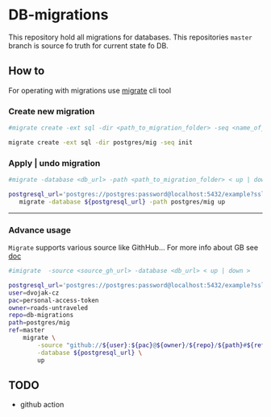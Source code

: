 # DB-migrations

This repository hold all migrations for databases. This repositories `master` branch is source fo truth for current state fo DB.


## How to

For operating with migrations use [migrate](https://github.com/golang-migrate/migrate) cli tool

### Create new migration
```bash
#migrate create -ext sql -dir <path_to_migration_folder> -seq <name_of_migration>

migrate create -ext sql -dir postgres/mig -seq init
```

### Apply | undo migration
```bash
#migrate -database <db_url> -path <path_to_migration_folder> < up | down >

postgresql_url='postgres://postgres:password@localhost:5432/example?sslmode=disable'    \
   migrate -database ${postgresql_url} -path postgres/mig up
```

---

### Advance usage
`Migrate` supports various source like GithHub... For more info about GB see [doc](https://github.com/golang-migrate/migrate/tree/master/source/github)
```bash
#imigrate  -source <source_gh_url> -database <db_url> < up | down >

postgresql_url='postgres://postgres:password@localhost:5432/example?sslmode=disable'    \
user=dvojak-cz                                                                          \
pac=personal-access-token                                                               \
owner=roads-untraveled                                                                  \
repo=db-migrations                                                                      \
path=postgres/mig                                                                       \
ref=master                                                                              \
    migrate \
        -source "github://${user}:${pac}@${owner}/${repo}/${path}#${ref}" \
        -database ${postgresql_url} \
        up
```

## TODO
- github action